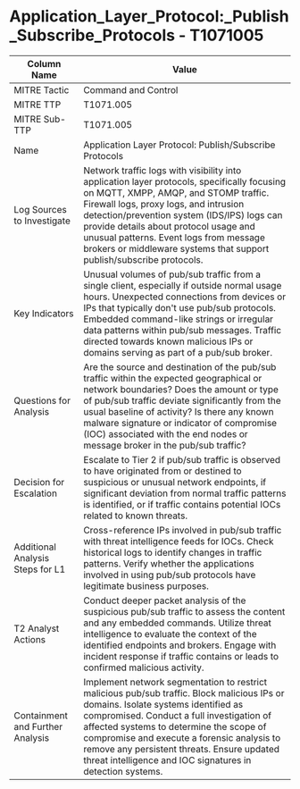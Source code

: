 # Application_Layer_Protocol:_Publish_Subscribe_Protocols - T1071005

| Column Name | Value |
|-------------|-------|
| MITRE Tactic | Command and Control |
| MITRE TTP | T1071.005 |
| MITRE Sub-TTP | T1071.005 |
| Name | Application Layer Protocol: Publish/Subscribe Protocols |
| Log Sources to Investigate | Network traffic logs with visibility into application layer protocols, specifically focusing on MQTT, XMPP, AMQP, and STOMP traffic. Firewall logs, proxy logs, and intrusion detection/prevention system (IDS/IPS) logs can provide details about protocol usage and unusual patterns. Event logs from message brokers or middleware systems that support publish/subscribe protocols. |
| Key Indicators | Unusual volumes of pub/sub traffic from a single client, especially if outside normal usage hours. Unexpected connections from devices or IPs that typically don't use pub/sub protocols. Embedded command-like strings or irregular data patterns within pub/sub messages. Traffic directed towards known malicious IPs or domains serving as part of a pub/sub broker. |
| Questions for Analysis | Are the source and destination of the pub/sub traffic within the expected geographical or network boundaries? Does the amount or type of pub/sub traffic deviate significantly from the usual baseline of activity? Is there any known malware signature or indicator of compromise (IOC) associated with the end nodes or message broker in the pub/sub traffic? |
| Decision for Escalation | Escalate to Tier 2 if pub/sub traffic is observed to have originated from or destined to suspicious or unusual network endpoints, if significant deviation from normal traffic patterns is identified, or if traffic contains potential IOCs related to known threats. |
| Additional Analysis Steps for L1 | Cross-reference IPs involved in pub/sub traffic with threat intelligence feeds for IOCs. Check historical logs to identify changes in traffic patterns. Verify whether the applications involved in using pub/sub protocols have legitimate business purposes. |
| T2 Analyst Actions | Conduct deeper packet analysis of the suspicious pub/sub traffic to assess the content and any embedded commands. Utilize threat intelligence to evaluate the context of the identified endpoints and brokers. Engage with incident response if traffic contains or leads to confirmed malicious activity. |
| Containment and Further Analysis | Implement network segmentation to restrict malicious pub/sub traffic. Block malicious IPs or domains. Isolate systems identified as compromised. Conduct a full investigation of affected systems to determine the scope of compromise and execute a forensic analysis to remove any persistent threats. Ensure updated threat intelligence and IOC signatures in detection systems. |
